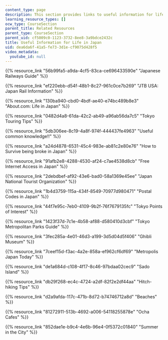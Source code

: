 ```yaml
---
content_type: page
description: This section provides links to useful information for life in Japan.
learning_resource_types: []
ocw_type: CourseSection
parent_title: Related Resources
parent_type: CourseSection
parent_uid: cf5009c0-1123-3732-8ee8-3a9bdce2432c
title: Useful Information for Life in Japan
uid: dea6da6f-41a5-fe73-3d1e-cf9075d428f5
video_metadata:
  youtube_id: null
---
```


{{% resource_link "56b99fa5-a9da-4cf5-83ca-ce696433590e" "Japanese Railways Guide" %}}

{{% resource_link "ef220ebb-d54f-48b1-8c27-961c0ce7b269" "JTB USA: Japan Rail Information" %}}

{{% resource_link "130ba940-cbd0-4bdf-ae40-e74bc489b8e3" "About.com: Life in Japan" %}}

{{% resource_link "0482d4a8-61da-42c2-ab49-a96ab56da7c5" "Tokyo Touring Tips" %}}

{{% resource_link "5db306ee-8c19-4a8f-974f-444437fe4963" "Useful common knowledge!!" %}}

{{% resource_link "a24d4878-6531-45c4-983e-ab81c2e80e76" "How to Survive being broke in Japan" %}}

{{% resource_link "91afb2e8-4288-4530-af24-c7ae4538d8cb" "Free Internet Access in Japan" %}}

{{% resource_link "2debdbef-af92-43e6-bad0-58a1369e45ee" "Japan National Tourist Organization" %}}

{{% resource_link "1b4d3759-115a-434f-8549-70977d980471" "Postal Codes in Japan" %}}

{{% resource_link "44f7e95c-7eb0-4109-9b2f-76f7679135fc" "Tokyo Points of Interest" %}}

{{% resource_link "1423f37d-7c1e-4b58-af88-d580410d3cbf" "Tokyo Metropolitan Parks Guide" %}}

{{% resource_link "3fec285a-4e01-46d3-a199-3d5d04d5f406" "Ghibli Museum" %}}

{{% resource_link "7ceef15d-f3ac-4a2e-858a-ef962cf6df69" "Metropolis Japan Today" %}}

{{% resource_link "de1a684d-c108-4f17-8c46-97bdaa02cec9" "Sado Island" %}}

{{% resource_link "db29f268-ec4c-4724-a2df-82f2e2df44aa" "Hitch-hiking Tips" %}}

{{% resource_link "d2a9afda-117c-471b-8d72-b74746712a8d" "Beaches" %}}

{{% resource_link "81272911-513b-4692-a006-54118255878e" "Ocha Cafes" %}}

{{% resource_link "852dae1e-b9c4-4e6b-96e4-0f5372c01840" "Summer in the City" %}}